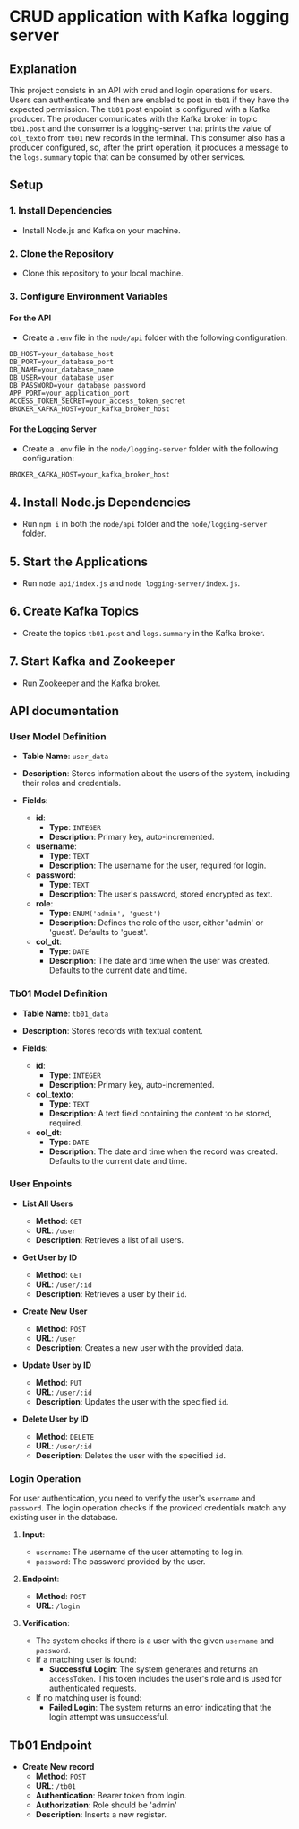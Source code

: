# CRUD application with Kafka logging server

## Explanation

 This project consists in an API with crud and login operations for users. Users can authenticate and then are enabled to post in `tb01` if they have the expected permission. The `tb01` post enpoint is configured with a Kafka producer. The producer comunicates with the Kafka broker in topic `tb01.post` and the consumer is a logging-server that prints the value of `col_texto` from `tb01` new records in the terminal. This consumer also has a producer configured, so, after the print operation, it produces a message to the `logs.summary` topic that can be consumed by other services.

## Setup

### 1. Install Dependencies
- Install Node.js and Kafka on your machine.

### 2. Clone the Repository
- Clone this repository to your local machine.

### 3. Configure Environment Variables

#### For the API
- Create a `.env` file in the `node/api` folder with the following configuration:


```env
DB_HOST=your_database_host
DB_PORT=your_database_port
DB_NAME=your_database_name
DB_USER=your_database_user
DB_PASSWORD=your_database_password
APP_PORT=your_application_port
ACCESS_TOKEN_SECRET=your_access_token_secret
BROKER_KAFKA_HOST=your_kafka_broker_host
```

#### For the Logging Server
- Create a `.env` file in the `node/logging-server` folder with the following configuration:

```env
BROKER_KAFKA_HOST=your_kafka_broker_host
```

## 4. Install Node.js Dependencies
- Run `npm i` in both the `node/api` folder and the `node/logging-server` folder.

## 5. Start the Applications
- Run `node api/index.js` and `node logging-server/index.js`.

## 6. Create Kafka Topics
- Create the topics `tb01.post` and `logs.summary` in the Kafka broker.

## 7. Start Kafka and Zookeeper
- Run Zookeeper and the Kafka broker.

## API documentation

### User Model Definition

- **Table Name**: `user_data`
- **Description**: Stores information about the users of the system, including their roles and credentials.

- **Fields**:
  - **id**: 
    - **Type**: `INTEGER`
    - **Description**: Primary key, auto-incremented.
  - **username**: 
    - **Type**: `TEXT`
    - **Description**: The username for the user, required for login.
  - **password**: 
    - **Type**: `TEXT`
    - **Description**: The user's password, stored encrypted as text.
  - **role**: 
    - **Type**: `ENUM('admin', 'guest')`
    - **Description**: Defines the role of the user, either 'admin' or 'guest'. Defaults to 'guest'.
  - **col_dt**: 
    - **Type**: `DATE`
    - **Description**: The date and time when the user was created. Defaults to the current date and time.

### Tb01 Model Definition

- **Table Name**: `tb01_data`
- **Description**: Stores records with textual content.

- **Fields**:
  - **id**: 
    - **Type**: `INTEGER`
    - **Description**: Primary key, auto-incremented.
  - **col_texto**: 
    - **Type**: `TEXT`
    - **Description**: A text field containing the content to be stored, required.
  - **col_dt**: 
    - **Type**: `DATE`
    - **Description**: The date and time when the record was created. Defaults to the current date and time.

### User Enpoints

- **List All Users**
  - **Method**: `GET`
  - **URL**: `/user`
  - **Description**: Retrieves a list of all users.

- **Get User by ID**
  - **Method**: `GET`
  - **URL**: `/user/:id`
  - **Description**: Retrieves a user by their `id`.

- **Create New User**
  - **Method**: `POST`
  - **URL**: `/user`
  - **Description**: Creates a new user with the provided data.

- **Update User by ID**
  - **Method**: `PUT`
  - **URL**: `/user/:id`
  - **Description**: Updates the user with the specified `id`.

- **Delete User by ID**
  - **Method**: `DELETE`
  - **URL**: `/user/:id`
  - **Description**: Deletes the user with the specified `id`.

### Login Operation

For user authentication, you need to verify the user's `username` and `password`. The login operation checks if the provided credentials match any existing user in the database.

1. **Input**:
   - `username`: The username of the user attempting to log in.
   - `password`: The password provided by the user.

2. **Endpoint**:
   - **Method**: `POST`
   - **URL**: `/login`

3. **Verification**:
   - The system checks if there is a user with the given `username` and `password`.
   - If a matching user is found:
     - **Successful Login**: The system generates and returns an `accessToken`. This token includes the user's role and is used for authenticated requests.
   - If no matching user is found:
     - **Failed Login**: The system returns an error indicating that the login attempt was unsuccessful.


## Tb01 Endpoint

- **Create New record**
  - **Method**: `POST`
  - **URL**: `/tb01`
  - **Authentication**: Bearer token from login.
  - **Authorization**: Role should be 'admin'
  - **Description**: Inserts a new register.





 



